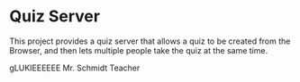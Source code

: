 # Quiz Server

This project provides a quiz server that allows a quiz to be
created from the Browser, and then lets multiple people take
the quiz at the same time.

gLUKIEEEEEE
Mr. Schmidt
Teacher

